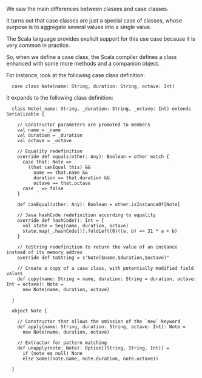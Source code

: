 

We saw the main differences between classes and case classes.

It turns out that case classes are just a special case of classes,
whose purpose is to aggregate several values into a single value.

The Scala language provides explicit support for this use case
because it is very common in practice.

So, when we define a case class, the Scala compiler defines a class
enhanced with some more methods and a companion object.

For instance, look at the following case class definition:

      case class Note(name: String, duration: String, octave: Int)

It expands to the following class definition:

      class Note(_name: String, _duration: String, _octave: Int) extends Serializable {
    
        // Constructor parameters are promoted to members
        val name = _name
        val duration = _duration
        val octave = _octave
    
        // Equality redefinition
        override def equals(other: Any): Boolean = other match {
          case that: Note =>
            (that canEqual this) &&
              name == that.name &&
              duration == that.duration &&
              octave == that.octave
          case _ => false
        }
    
        def canEqual(other: Any): Boolean = other.isInstanceOf[Note]
    
        // Java hashCode redefinition according to equality
        override def hashCode(): Int = {
          val state = Seq(name, duration, octave)
          state.map(_.hashCode()).foldLeft(0)((a, b) => 31 * a + b)
        }
    
        // toString redefinition to return the value of an instance instead of its memory addres
        override def toString = s"Note($name,$duration,$octave)"
    
        // Create a copy of a case class, with potentially modified field values
        def copy(name: String = name, duration: String = duration, octave: Int = octave): Note =
          new Note(name, duration, octave)
    
      }
    
      object Note {
    
        // Constructor that allows the omission of the `new` keyword
        def apply(name: String, duration: String, octave: Int): Note =
          new Note(name, duration, octave)
    
        // Extractor for pattern matching
        def unapply(note: Note): Option[(String, String, Int)] =
          if (note eq null) None
          else Some((note.name, note.duration, note.octave))
    
      }
